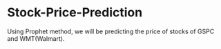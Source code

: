 # Stock-Price-Prediction
Using Prophet method, we will be predicting the price of stocks of GSPC and WMT(Walmart).
